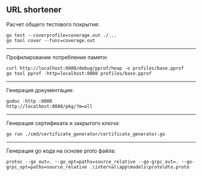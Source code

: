 URL shortener
---
Расчет общего тестового покрытия:
```
go test --coverprofile=coverage.out ./...
go tool cover --func=coverage.out
```
---
Профилирование потребление памяти:
```
curl http://localhost:8080/debug/pprof/heap -o profiles/base.pprof
go tool pprof -http=localhost:8080 profiles/base.pprof
```
---
Генерация документации:
```
godoc -http :8080
http://localhost:8080/pkg/?m=all
```
---
Генерация сертификата и закрытого ключа:
```
go run ./cmd/certificate_generator/certificate_generator.go
```
---
Генерация go кода на основе proto файла:
```
protoc --go_out=. --go_opt=paths=source_relative --go-grpc_out=. --go-grpc_opt=paths=source_relative .\internal\app\models\proto\dto.proto
```
